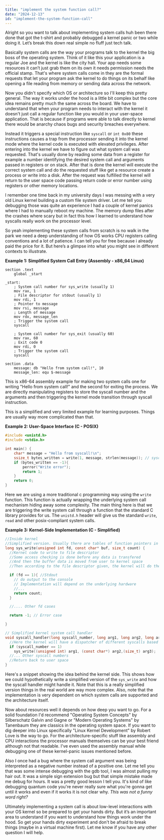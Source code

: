 ```yaml
---
title: "implement the system function call?"
date: "2024-12-13"
id: "implement-the-system-function-call"
---
```


Alright so you want to talk about implementing system calls huh been there done that got the t-shirt and probably debugged a kernel panic or two while doing it. Let’s break this down real simple no fluff just tech talk.

Basically system calls are the way your programs talk to the kernel the big boss of the operating system. Think of it like this your application is a regular Joe and the kernel is like the city hall. Your app needs some resources it can’t just grab them on its own it needs permission needs the official stamp. That's where system calls come in they are the formal requests that let your program ask the kernel to do things on its behalf like opening a file reading from memory or sending data across the network.

Now you didn't specify which OS or architecture so I'll keep this pretty general. The way it works under the hood is a little bit complex but the core idea remains pretty much the same across the board. We have to understand that when your program needs to interact with the kernel it doesn't just call a regular function like you would in your user-space application. That is because if programs were able to talk directly to kernel there would be anarchy chaos bugs and security breaches everywhere. 

Instead it triggers a special instruction like `syscall` or `int 0x80` these instructions causes a trap from the processor sending it into the kernel mode where the kernel code is executed with elevated privileges. After entering into the kernel we have to figure out what system call was requested. That's usually done by reading some data from a register for example a number identifying the desired system call and arguments passed in registers or on stack. After that is done the kernel will execute the correct system call and do the requested stuff like get a resource create a process or write into a disk. After the request was fulfilled the kernel will return to the user space code passing return code or error number using registers or other memory locations.

I remember one time back in my university days I was messing with a very old Linux kernel building a custom file system driver. Let me tell you debugging those was quite an experience I had a couple of kernel panics where I had to manually reboot my machine. The memory dump files after the crashes where scary but in fact this how I learned to understand how syscalls really work on the processor level.

So yeah implementing these system calls from scratch is no walk in the park we need a deep understanding of how OS works CPU registers calling conventions and a lot of patience. I can tell you for free because i already paid the price for it. But here’s a glimpse into what you might see in different contexts to illustrate.

**Example 1: Simplified System Call Entry (Assembly - x86_64 Linux)**

```assembly
section .text
    global _start

_start:
    ; System call number for sys_write (usually 1)
    mov rax, 1
    ; File descriptor for stdout (usually 1)
    mov rdi, 1
    ; Pointer to message
    mov rsi, message
    ; Length of message
    mov rdx, message_len
    ; Trigger the system call
    syscall

    ; System call number for sys_exit (usually 60)
    mov rax, 60
    ; Exit code 0
    mov rdi, 0
    ; Trigger the system call
    syscall

section .data
    message: db "Hello from system call!", 10
    message_len: equ $-message
```

This is x86-64 assembly example for making two system calls one for writing "Hello from system call!" and the second for exiting the process. We are directly manipulating registers to store the syscall number and the arguments and then triggering the kernel mode transition through syscall instruction.

This is a simplified and very limited example for learning purposes. Things are usually way more complicated than that.

**Example 2: User-Space Interface (C - POSIX)**

```c
#include <unistd.h>
#include <stdio.h>

int main() {
    char* message = "Hello from syscall!\n";
    ssize_t bytes_written = write(1, message, strlen(message)); // syscall
    if (bytes_written == -1){
        perror("Write error");
        return 1;
    }
    return 0;
}

```

Here we are using a more traditional c programming way using the `write` function. This function is actually wrapping the underlying system call mechanism hiding away some complexity. The main thing here is that we are triggering the write system call through a function that the standard C library provides for us.
The `unistd.h` header will give us the standard `write`, `read` and other posix-compliant system calls.

**Example 3: Kernel-Side Implementation (C - Simplified)**

```c
//Inside kernel
//Simplified version. Usually there are tables of function pointers in OS kernel
long sys_write(unsigned int fd, const char* buf, size_t count) {
  //Kernel code to write to file descriptor
  //Some access checking is done before any data is transfered
  //And then the buffer data is moved from user to kernel space
  //Then according to the file descriptor given, the kernel will do the job for us and send the data to the corresponding device (display disk etc)

  if (fd == 1){ //Stdout
    // do output to the console
    // Implementation will depend on the underlying hardware
    //...
    return count;
  }

  //.... Other fd cases

  return -1; // Error case

}

// Simplified kernel system call handler
void syscall_handler(long syscall_number, long arg1, long arg2, long arg3){
  //Here the kernel will have a dispatcher of different syscalls based on syscall number
  if (syscall_number == 1)
    sys_write((unsigned int) arg1, (const char*) arg2,(size_t) arg3);
  //... Other syscall numbers
  //Return back to user space
}
```

Here's a snippet showing the idea behind the kernel side. This shows how we could hypothetically write a simplified version of the `sys_write` and how the syscall handler might handle it. Note that this is a really simplified version things in the real world are way more complex. Also, note that the implementation is very dependent on which system calls are supported and the architecture itself.

Now about resources well it depends on how deep you want to go. For a solid foundation I'd recommend "Operating System Concepts" by Silberschatz Galvin and Gagne or "Modern Operating Systems" by Tanenbaum they are classics in the operating system space. If you want to dig deeper into Linux specifically "Linux Kernel Development" by Robert Love is the way to go. For the architecture-specific stuff like assembly and CPU interactions the processor manuals themselves can be your best friend although not that readable. I've even used the assembly manual while debugging one of these kernel-panic issues mentioned before.

Also I once had a bug where the system call argument was being interpreted as a negative number instead of a positive one. Let me tell you that was some intense debugging with the gdb tool, I was almost pulling my hair out. It was a simple sign extension bug but that simple mistake made me debug for hours. It was a pretty good lesson I tell you. It's kind of like debugging quantum code you're never really sure what you're gonna get until it works and even if it works it is not clear why. *This was not a funny word right?*

Ultimately implementing a system call is about low-level interactions with your OS kernel so be prepared to get your hands dirty. But it’s an important area to understand if you want to understand how things work under the hood. So get your hands dirty experiment and don't be afraid to break things (maybe in a virtual machine first). Let me know if you have any other question I will help.
